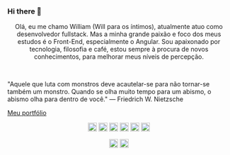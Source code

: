 ### Hi there 👋

<p align="center" style="text-align: center;">
Olá, eu me chamo William (Will para os íntimos), atualmente atuo como desenvolvedor fullstack. Mas a minha grande paixão e foco dos meus estudos é o Front-End, especialmente o Angular. Sou apaixonado por tecnologia, filosofia e café, estou sempre à procura de novos conhecimentos, para melhorar meus níveis de percepção.
</p>

<br>

"Aquele que luta com monstros deve acautelar-se para não tornar-se também um monstro. Quando se olha muito tempo para um abismo, o abismo olha para dentro de você." ― Friedrich W. Nietzsche

[Meu portfólio](https://willdeveloper.netlify.app/)

<p align="center">
<img src="https://devicons.github.io/devicon/devicon.git/icons/angularjs/angularjs-plain.svg" alt="angular" width="20" height="20"/>
<img src="https://devicons.github.io/devicon/devicon.git/icons/css3/css3-original-wordmark.svg" alt="css3"  width="20" height="20"/>
<img src="https://devicons.github.io/devicon/devicon.git/icons/html5/html5-original-wordmark.svg" alt="html5"  width="20" height="20"/>
<img src="https://devicons.github.io/devicon/devicon.git/icons/javascript/javascript-original.svg" alt="javascript" width="20" height="20"/>
<img src="https://devicon.dev/devicon.git/icons/typescript/typescript-original.svg" alt="typescript" width="20" height="20"/> 
<img src="https://devicons.github.io/devicon/devicon.git/icons/nodejs/nodejs-original.svg" alt="nodejs" width="20" height="20"/></p><p align="center">
<!-- <img src="https://github-readme-stats.vercel.app/api?username=willACosta&show_icons=true" alt="willACosta"/> -->
</p>

<p align="center">
<a href="https://linkedin.com/in/amaral-william/" target="blank"><img align="center" src="https://cdn.jsdelivr.net/npm/simple-icons@3.0.1/icons/linkedin.svg" alt="willACosta" height="20" width="20" /></a>
<a href="https://instagram.com/_will_ac/" target="blank"><img align="center" src="https://cdn.jsdelivr.net/npm/simple-icons@3.0.1/icons/instagram.svg" alt="willACosta" height="20" width="20" /></a>
</p>
